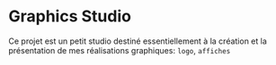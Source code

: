 # Graphics Studio

Ce projet est un petit studio destiné essentiellement à la création et la présentation de mes réalisations graphiques: `logo`, `affiches`
